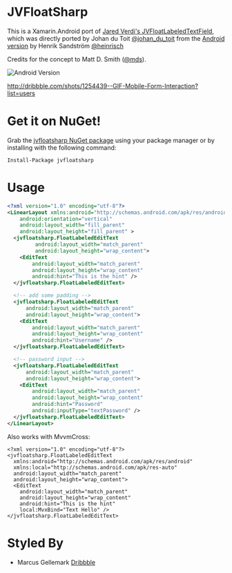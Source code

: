 JVFloatSharp
============
This is a Xamarin.Android port of [Jared Verdi's JVFloatLabeledTextField](https://github.com/jverdi/JVFloatLabeledTextField), which was directly ported by Johan du Toit [@johan_du_toit](https://twitter.com/johan_du_toit) from the [Android version](https://github.com/wrapp/floatlabelededittext) by Henrik Sandström [@heinrisch](https://twitter.com/Heinrisch)

Credits for the concept to Matt D. Smith ([@mds](http://www.twitter.com/mds)).


![Android Version](http://i.imgur.com/ucRd1jm.gif)

http://dribbble.com/shots/1254439--GIF-Mobile-Form-Interaction?list=users

Get it on NuGet!
================

Grab the [jvfloatsharp NuGet package][nuget] using your package manager or by installing with the following command:

    Install-Package jvfloatsharp

Usage
=====

```xml
<?xml version="1.0" encoding="utf-8"?>
<LinearLayout xmlns:android="http://schemas.android.com/apk/res/android"
    android:orientation="vertical"
    android:layout_width="fill_parent"
    android:layout_height="fill_parent" >
  <jvfloatsharp.FloatLabeledEditText
         android:layout_width="match_parent"
         android:layout_height="wrap_content">
    <EditText
        android:layout_width="match_parent"
        android:layout_height="wrap_content"
        android:hint="This is the hint" />
  </jvfloatsharp.FloatLabeledEditText>

  <!-- add some padding -->
  <jvfloatsharp.FloatLabeledEditText
      android:layout_width="match_parent"
      android:layout_height="wrap_content">
    <EditText
        android:layout_width="match_parent"
        android:layout_height="wrap_content"
        android:hint="Username" />
  </jvfloatsharp.FloatLabeledEditText>

  <!-- password input -->
  <jvfloatsharp.FloatLabeledEditText
      android:layout_width="match_parent"
      android:layout_height="wrap_content">
    <EditText
        android:layout_width="match_parent"
        android:layout_height="wrap_content"
        android:hint="Password"
        android:inputType="textPassword" />
  </jvfloatsharp.FloatLabeledEditText>
</LinearLayout>
```

Also works with MvvmCross:

```
<?xml version="1.0" encoding="utf-8"?>
<jvfloatsharp.FloatLabeledEditText
  xmlns:android="http://schemas.android.com/apk/res/android"
  xmlns:local="http://schemas.android.com/apk/res-auto"
  android:layout_width="match_parent"
  android:layout_height="wrap_content">
  <EditText
    android:layout_width="match_parent"
    android:layout_height="wrap_content"
    android:hint="This is the hint"
    local:MvxBind="Text Hello" />
</jvfloatsharp.FloatLabeledEditText>
```

Styled By
=========
* Marcus Gellemark [Dribbble](http://dribbble.com/Gellermark)

[nuget]: https://www.nuget.org/packages/jvfloatsharp/
